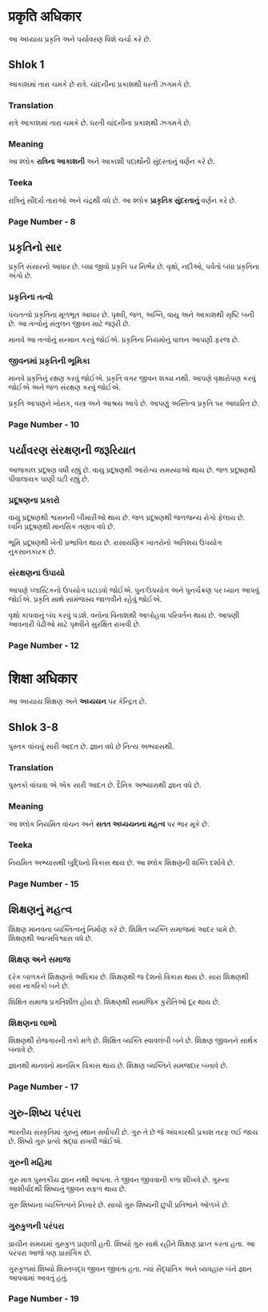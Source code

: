 # प्रकृति अधिकार

આ અધ્યાય પ્રકૃતિ અને પર્યાવરણ વિશે ચર્ચા કરે છે.

## Shlok 1

આકાશમાં તારા ચમકે છે રાત્રે.
ચાંદનીના પ્રકાશથી ધરતી ઝગમગે છે.

### Translation

રાત્રે આકાશમાં તારા ચમકે છે.
ધરતી ચાંદનીના પ્રકાશથી ઝગમગે છે.

### Meaning

આ શ્લોક **રાત્રિના આકાશની** અને આકાશી પદાર્થોની સુંદરતાનું વર્ણન કરે છે.

### Teeka

રાત્રિનું સૌંદર્ય તારાઓ અને ચંદ્રથી વધે છે. આ શ્લોક **પ્રાકૃતિક સુંદરતાનું** વર્ણન કરે છે.

### Page Number - 8

## પ્રકૃતિનો સાર

પ્રકૃતિ સંસારનો આધાર છે. બધા જીવો પ્રકૃતિ પર નિર્ભર છે. વૃક્ષો, નદીઓ, પર્વતો બધા પ્રકૃતિના અંગો છે.

### પ્રકૃતિના તત્વો

પંચતત્વો પ્રકૃતિના મૂળભૂત આધાર છે. પૃથ્વી, જળ, અગ્નિ, વાયુ અને આકાશથી સૃષ્ટિ બની છે. આ તત્વોનું સંતુલન જીવન માટે જરૂરી છે.

માનવે આ તત્વોનું સન્માન કરવું જોઈએ. પ્રકૃતિના નિયમોનું પાલન આપણી ફરજ છે.

### જીવનમાં પ્રકૃતિની ભૂમિકા

માનવે પ્રકૃતિનું રક્ષણ કરવું જોઈએ. પ્રકૃતિ વગર જીવન શક્ય નથી. આપણે વૃક્ષારોપણ કરવું જોઈએ અને જળ સંરક્ષણ કરવું જોઈએ.

પ્રકૃતિ આપણને ખોરાક, વસ્ત્ર અને આશ્રય આપે છે. આપણું અસ્તિત્વ પ્રકૃતિ પર આધારિત છે.

### Page Number - 10

## પર્યાવરણ સંરક્ષણની જરૂરિયાત

આજકાલ પ્રદૂષણ વધી રહ્યું છે. વાયુ પ્રદૂષણથી આરોગ્ય સમસ્યાઓ થાય છે. જળ પ્રદૂષણથી પીવાલાયક પાણી ઘટી રહ્યું છે.

### પ્રદૂષણના પ્રકારો

વાયુ પ્રદૂષણથી શ્વસનની બીમારીઓ થાય છે. જળ પ્રદૂષણથી જળજન્ય રોગો ફેલાય છે. ધ્વનિ પ્રદૂષણથી માનસિક તણાવ વધે છે.

ભૂમિ પ્રદૂષણથી ખેતી પ્રભાવિત થાય છે. રાસાયણિક ખાતરોનો અતિશય ઉપયોગ નુકસાનકારક છે.

### સંરક્ષણના ઉપાયો

આપણે પ્લાસ્ટિકનો ઉપયોગ ઘટાડવો જોઈએ. પુનઃઉપયોગ અને પુનર્ચક્રણ પર ધ્યાન આપવું જોઈએ. પ્રકૃતિ સાથે સામંજસ્ય જાળવીને રહેવું જોઈએ.

વૃક્ષો કાપવાનું બંધ કરવું પડશે. વનોના વિનાશથી આબોહવા પરિવર્તન થાય છે. આપણી આવનારી પેઢીઓ માટે પૃથ્વીને સુરક્ષિત રાખવી છે.

### Page Number - 12

# शिक्षा अधिकार

આ અધ્યાય શિક્ષણ અને **અધ્યયન** પર કેન્દ્રિત છે.

## Shlok 3-8

પુસ્તક વાંચવું સારી આદત છે.
જ્ઞાન વધે છે નિત્ય અભ્યાસથી.

### Translation

પુસ્તકો વાંચવા એ એક સારી આદત છે.
દૈનિક અભ્યાસથી જ્ઞાન વધે છે.

### Meaning

આ શ્લોક નિયમિત વાંચન અને **સતત અધ્યયનના મહત્વ** પર ભાર મૂકે છે.

### Teeka

નિયમિત અભ્યાસથી બુદ્ધિનો વિકાસ થાય છે. આ શ્લોક શિક્ષણની શક્તિ દર્શાવે છે.

### Page Number - 15

## શિક્ષણનું મહત્વ

શિક્ષણ માનવના વ્યક્તિત્વનું નિર્માણ કરે છે. શિક્ષિત વ્યક્તિ સમાજમાં આદર પામે છે. શિક્ષણથી આત્મવિશ્વાસ વધે છે.

### શિક્ષણ અને સમાજ

દરેક બાળકને શિક્ષણનો અધિકાર છે. શિક્ષણથી જ દેશનો વિકાસ થાય છે. સારા શિક્ષણથી સારા નાગરિકો બને છે.

શિક્ષિત સમાજ પ્રગતિશીલ હોય છે. શિક્ષણથી સામાજિક કુરીતિઓ દૂર થાય છે.

### શિક્ષણના લાભો

શિક્ષણથી રોજગારની તકો મળે છે. શિક્ષિત વ્યક્તિ સ્વાવલંબી બને છે. શિક્ષણ જીવનને સાર્થક બનાવે છે.

જ્ઞાનથી માનવનો માનસિક વિકાસ થાય છે. શિક્ષણ વ્યક્તિને સમજદાર બનાવે છે.

### Page Number - 17

## ગુરુ-શિષ્ય પરંપરા

ભારતીય સંસ્કૃતિમાં ગુરુનું સ્થાન સર્વોપરી છે. ગુરુ તે છે જે અંધકારથી પ્રકાશ તરફ લઈ જાય છે. શિષ્યે ગુરુ પ્રત્યે શ્રદ્ધા રાખવી જોઈએ.

### ગુરુની મહિમા

ગુરુ માત્ર પુસ્તકીય જ્ઞાન નથી આપતા. તે જીવન જીવવાની કળા શીખવે છે. ગુરુના આશીર્વાદથી શિષ્યનું જીવન સફળ થાય છે.

ગુરુ શિષ્યના વ્યક્તિત્વને નિખારે છે. સાચો ગુરુ શિષ્યની છુપી પ્રતિભાને ઓળખે છે.

### ગુરુકુળની પરંપરા

પ્રાચીન સમયમાં ગુરુકુળ પ્રણાલી હતી. શિષ્યો ગુરુ સાથે રહીને શિક્ષણ પ્રાપ્ત કરતા હતા. આ પરંપરા આજે પણ પ્રાસંગિક છે.

ગુરુકુળમાં શિષ્યો શિસ્તબદ્ધ જીવન જીવતા હતા. ત્યાં સૈદ્ધાંતિક અને વ્યવહારુ બંને જ્ઞાન આપવામાં આવતું હતું.

### Page Number - 19